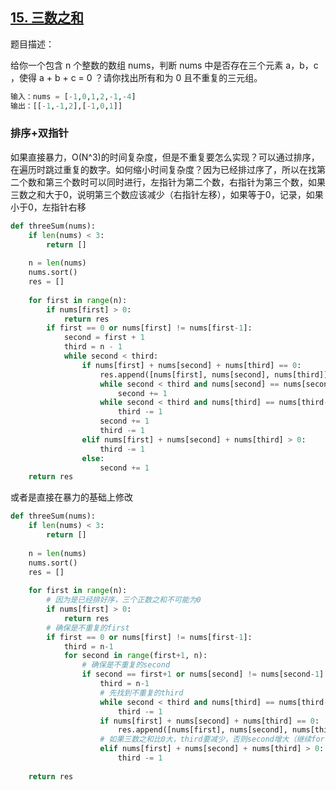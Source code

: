 ## [15. 三数之和](https://leetcode-cn.com/problems/3sum/)

题目描述：

给你一个包含 n 个整数的数组 nums，判断 nums 中是否存在三个元素 a，b，c ，使得 a + b + c = 0 ？请你找出所有和为 0 且不重复的三元组。

```python
输入：nums = [-1,0,1,2,-1,-4]
输出：[[-1,-1,2],[-1,0,1]]
```

### 排序+双指针

如果直接暴力，O(N^3)的时间复杂度，但是不重复要怎么实现？可以通过排序，在遍历时跳过重复的数字。如何缩小时间复杂度？因为已经排过序了，所以在找第二个数和第三个数时可以同时进行，左指针为第二个数，右指针为第三个数，如果三数之和大于0，说明第三个数应该减少（右指针左移），如果等于0，记录，如果小于0，左指针右移

```python
def threeSum(nums):
    if len(nums) < 3:
        return []
    
    n = len(nums)
    nums.sort()
    res = []
    
    for first in range(n):
        if nums[first] > 0:
            return res
        if first == 0 or nums[first] != nums[first-1]:
            second = first + 1
            third = n - 1
            while second < third:
                if nums[first] + nums[second] + nums[third] == 0:
                    res.append([nums[first], nums[second], nums[third]])
                    while second < third and nums[second] == nums[second+1]:
                        second += 1
                    while second < third and nums[third] == nums[third-1]:
                        third -= 1
                    second += 1
                    third -= 1
                elif nums[first] + nums[second] + nums[third] > 0:
                    third -= 1
                else:
                    second += 1
    return res
```

或者是直接在暴力的基础上修改

```python
def threeSum(nums):
    if len(nums) < 3:
        return []
    
    n = len(nums)
    nums.sort()
    res = []
    
    for first in range(n):
        # 因为是已经排好序，三个正数之和不可能为0
        if nums[first] > 0:
            return res
        # 确保是不重复的first
        if first == 0 or nums[first] != nums[first-1]:
            third = n-1
            for second in range(first+1, n):
                # 确保是不重复的second
                if second == first+1 or nums[second] != nums[second-1]:
                    third = n-1
                    # 先找到不重复的third
                    while second < third and nums[third] == nums[third-1]:
                        third -= 1
                    if nums[first] + nums[second] + nums[third] == 0:
                        res.append([nums[first], nums[second], nums[third]])
                    # 如果三数之和比0大，third要减少，否则second增大（继续for循环）
                    elif nums[first] + nums[second] + nums[third] > 0:
                        third -= 1
                
    return res
```

